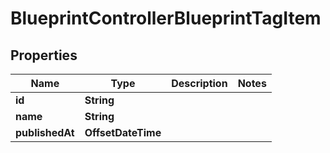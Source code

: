 

# BlueprintControllerBlueprintTagItem


## Properties

| Name | Type | Description | Notes |
|------------ | ------------- | ------------- | -------------|
|**id** | **String** |  |  |
|**name** | **String** |  |  |
|**publishedAt** | **OffsetDateTime** |  |  |



